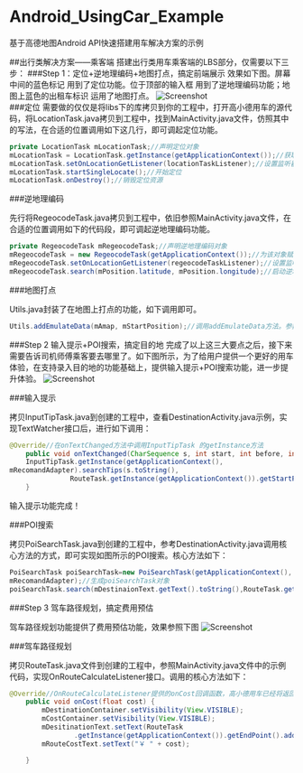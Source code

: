 # Android_UsingCar_Example
基于高德地图Android API快速搭建用车解决方案的示例


##出行类解决方案——乘客端
搭建出行类用车乘客端的LBS部分，仅需要以下三步：
###Step 1：定位+逆地理编码+地图打点，搞定前端展示
效果如下图。屏幕中间的蓝色标记 用到了定位功能。位于顶部的输入框 用到了逆地理编码功能；地图上蓝色的出租车标识 运用了地图打点。
![Screenshot](https://raw.githubusercontent.com/amapapi/Android_UsingCar_Example/master/pic/mark.png)   
###定位
需要做的仅仅是将libs下的库拷贝到你的工程中，打开高小德用车的源代码，将LocationTask.java拷贝到工程中，找到MainActivity.java文件，仿照其中的写法，在合适的位置调用如下这几行，即可调起定位功能。
``` java
private LocationTask mLocationTask;//声明定位对象
mLocationTask = LocationTask.getInstance(getApplicationContext());//获取定位单例
mLocationTask.setOnLocationGetListener(locationTaskListener);//设置监听器
mLocationTask.startSingleLocate();//开始定位
mLocationTask.onDestroy();//销毁定位资源
```
###逆地理编码

先行将RegeocodeTask.java拷贝到工程中，依旧参照MainActivity.java文件，在合适的位置调用如下的代码段，即可调起逆地理编码功能。
``` java
private RegeocodeTask mRegeocodeTask;//声明逆地理编码对象
mRegeocodeTask = new RegeocodeTask(getApplicationContext());//为该对象赋值
mRegeocodeTask.setOnLocationGetListener(regeocodeTaskListener);//设置监听器
mRegeocodeTask.search(mPosition.latitude, mPosition.longitude);//启动逆地理编码服务
```
###地图打点

Utils.java封装了在地图上打点的功能，如下调用即可。
``` java
Utils.addEmulateData(mAmap, mStartPosition);//调用addEmulateData方法。参数解释：参数一为地图的controller；参数二为模拟数据的中心点，真实数据可以传递数据列表。
```
###Step 2 输入提示+POI搜索，搞定目的地
	完成了以上这三大要点之后，接下来需要告诉司机师傅乘客要去哪里了。如下图所示，为了给用户提供一个更好的用车体验，在支持录入目的地的功能基础上，提供输入提示+POI搜索功能，进一步提升体验。
 ![Screenshot](https://raw.githubusercontent.com/amapapi/Android_UsingCar_Example/master/pic/search.png)   

###输入提示

 拷贝InputTipTask.java到创建的工程中，查看DestinationActivity.java示例，实现TextWatcher接口后，进行如下调用：
``` java
@Override//在onTextChanged方法中调用InputTipTask 的getInstance方法
	public void onTextChanged(CharSequence s, int start, int before, int count) {
	InputTipTask.getInstance(getApplicationContext(),
mRecomandAdapter).searchTips(s.toString(),
			   RouteTask.getInstance(getApplicationContext()).getStartPoint().city);
	}
```	
输入提示功能完成！

###POI搜索

拷贝PoiSearchTask.java到创建的工程中，参考DestinationActivity.java调用核心方法的方式，即可实现如图所示的POI搜索。核心方法如下：
``` java
PoiSearchTask poiSearchTask=new PoiSearchTask(getApplicationContext(),
mRecomandAdapter);//生成poiSearchTask对象
poiSearchTask.search(mDestinaionText.getText().toString(),RouteTask.getInstance(getApplicationContext()).getStartPoint().city);//开始进行POI搜索
```
###Step 3 驾车路径规划，搞定费用预估

驾车路径规划功能提供了费用预估功能，效果参照下图
![Screenshot](https://raw.githubusercontent.com/amapapi/Android_UsingCar_Example/master/pic/result.png)    

###驾车路径规划

拷贝RouteTask.java文件到创建的工程中，参照MainActivity.java文件中的示例代码，实现OnRouteCalculateListener接口。调用的核心方法如下：
``` java
@Override//OnRouteCalculateListener提供的onCost回调函数，高小德用车已经将返回cost结果的代码完整封装
	public void onCost(float cost) {
		mDestinationContainer.setVisibility(View.VISIBLE);
		mCostContainer.setVisibility(View.VISIBLE);
		mDesitinationText.setText(RouteTask
				.getInstance(getApplicationContext()).getEndPoint().address);
		mRouteCostText.setText("￥ " + cost);

	}
```